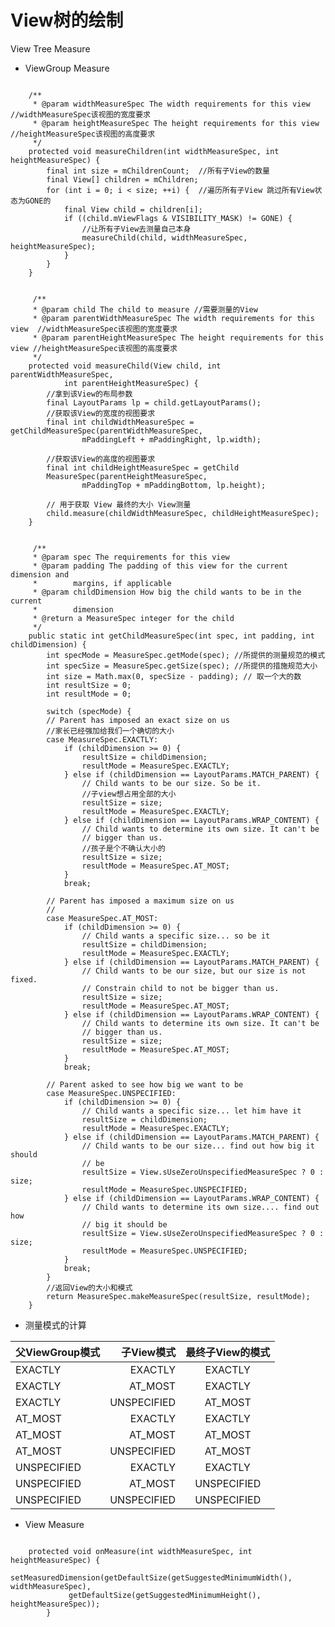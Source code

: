 # View树的绘制

View Tree Measure 
* ViewGroup Measure
<pre><code> 
    /**
     * @param widthMeasureSpec The width requirements for this view //widthMeasureSpec该视图的宽度要求
     * @param heightMeasureSpec The height requirements for this view  //heightMeasureSpec该视图的高度要求
     */
    protected void measureChildren(int widthMeasureSpec, int heightMeasureSpec) {
        final int size = mChildrenCount;  //所有子View的数量
        final View[] children = mChildren;
        for (int i = 0; i < size; ++i) {  //遍历所有子View 跳过所有View状态为GONE的
            final View child = children[i];
            if ((child.mViewFlags & VISIBILITY_MASK) != GONE) {
            	//让所有子View去测量自己本身
                measureChild(child, widthMeasureSpec, heightMeasureSpec);
            }
        }
    }
</code></pre>
<pre><code>
     /**
     * @param child The child to measure //需要测量的View
     * @param parentWidthMeasureSpec The width requirements for this view  //widthMeasureSpec该视图的宽度要求
     * @param parentHeightMeasureSpec The height requirements for this view //heightMeasureSpec该视图的高度要求
     */
    protected void measureChild(View child, int parentWidthMeasureSpec,
            int parentHeightMeasureSpec) {
        //拿到该View的布局参数
        final LayoutParams lp = child.getLayoutParams();
        //获取该View的宽度的视图要求
        final int childWidthMeasureSpec = getChildMeasureSpec(parentWidthMeasureSpec,
                mPaddingLeft + mPaddingRight, lp.width);

        //获取该View的高度的视图要求
        final int childHeightMeasureSpec = getChild
        MeasureSpec(parentHeightMeasureSpec,
                mPaddingTop + mPaddingBottom, lp.height);

        // 用于获取 View 最终的大小 View测量
        child.measure(childWidthMeasureSpec, childHeightMeasureSpec);
    }
</code></pre>
<pre><code>
     /**
     * @param spec The requirements for this view
     * @param padding The padding of this view for the current dimension and
     *        margins, if applicable
     * @param childDimension How big the child wants to be in the current
     *        dimension
     * @return a MeasureSpec integer for the child
     */
    public static int getChildMeasureSpec(int spec, int padding, int childDimension) {
        int specMode = MeasureSpec.getMode(spec); //所提供的测量规范的模式
        int specSize = MeasureSpec.getSize(spec); //所提供的措施规范大小
        int size = Math.max(0, specSize - padding); // 取一个大的数
        int resultSize = 0;
        int resultMode = 0;

        switch (specMode) {
        // Parent has imposed an exact size on us
        //家长已经强加给我们一个确切的大小
        case MeasureSpec.EXACTLY:
            if (childDimension >= 0) {
                resultSize = childDimension;
                resultMode = MeasureSpec.EXACTLY;
            } else if (childDimension == LayoutParams.MATCH_PARENT) {
                // Child wants to be our size. So be it.
                //子view想占用全部的大小
                resultSize = size;
                resultMode = MeasureSpec.EXACTLY;
            } else if (childDimension == LayoutParams.WRAP_CONTENT) {
                // Child wants to determine its own size. It can't be
                // bigger than us.
                //孩子是个不确认大小的
                resultSize = size;
                resultMode = MeasureSpec.AT_MOST;
            }
            break;

        // Parent has imposed a maximum size on us
        //
        case MeasureSpec.AT_MOST:
            if (childDimension >= 0) {
                // Child wants a specific size... so be it
                resultSize = childDimension;
                resultMode = MeasureSpec.EXACTLY;
            } else if (childDimension == LayoutParams.MATCH_PARENT) {
                // Child wants to be our size, but our size is not fixed.
                // Constrain child to not be bigger than us.
                resultSize = size;
                resultMode = MeasureSpec.AT_MOST;
            } else if (childDimension == LayoutParams.WRAP_CONTENT) {
                // Child wants to determine its own size. It can't be
                // bigger than us.
                resultSize = size;
                resultMode = MeasureSpec.AT_MOST;
            }
            break;

        // Parent asked to see how big we want to be
        case MeasureSpec.UNSPECIFIED:
            if (childDimension >= 0) {
                // Child wants a specific size... let him have it
                resultSize = childDimension;
                resultMode = MeasureSpec.EXACTLY;
            } else if (childDimension == LayoutParams.MATCH_PARENT) {
                // Child wants to be our size... find out how big it should
                // be
                resultSize = View.sUseZeroUnspecifiedMeasureSpec ? 0 : size;
                resultMode = MeasureSpec.UNSPECIFIED;
            } else if (childDimension == LayoutParams.WRAP_CONTENT) {
                // Child wants to determine its own size.... find out how
                // big it should be
                resultSize = View.sUseZeroUnspecifiedMeasureSpec ? 0 : size;
                resultMode = MeasureSpec.UNSPECIFIED;
            }
            break;
        }
        //返回View的大小和模式
        return MeasureSpec.makeMeasureSpec(resultSize, resultMode);
    }
</code></pre>

* 测量模式的计算

| 父ViewGroup模式  |子View模式 | 最终子View的模式  |
| :-------| --------:| :--: |
| EXACTLY  		| EXACTLY  		 |  EXACTLY  	|
| EXACTLY  		| AT_MOST  		 |  EXACTLY  	|
| EXACTLY 		| UNSPECIFIED	 |  AT_MOST  	|
| AT_MOST  		| EXACTLY  		 |  EXACTLY   	|
| AT_MOST  		| AT_MOST  		 |  AT_MOST  	|
| AT_MOST  		| UNSPECIFIED	 |  AT_MOST  	|
| UNSPECIFIED	| EXACTLY  		 |  EXACTLY  	|
| UNSPECIFIED	| AT_MOST  		 |  UNSPECIFIED	|
| UNSPECIFIED	| UNSPECIFIED	 |  UNSPECIFIED	|

* View Measure

<pre><code>
	protected void onMeasure(int widthMeasureSpec, int heightMeasureSpec) {
	        setMeasuredDimension(getDefaultSize(getSuggestedMinimumWidth(), widthMeasureSpec),
	         getDefaultSize(getSuggestedMinimumHeight(), heightMeasureSpec));
	    }
</code></pre>
  
	



	
